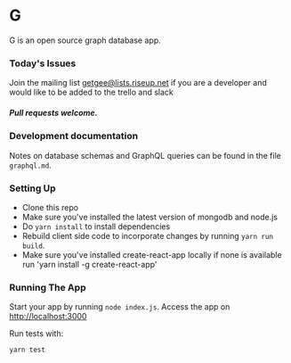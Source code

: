 # G

G is an open source graph database app.

### Today's Issues

Join the mailing list  getgee@lists.riseup.net if you are a developer and would like to be added to the trello and slack


##### Pull requests welcome.

### Development documentation

Notes on database schemas and GraphQL queries can be found in the file `graphql.md`.

### Setting Up

* Clone this repo
* Make sure you've installed the latest version of mongodb and node.js
* Do `yarn install` to install dependencies
* Rebuild client side code to incorporate changes by running `yarn run build`.
* Make sure you've installed create-react-app locally if none is available run 'yarn install -g create-react-app'


### Running The App

Start your app by running `node index.js`.
Access the app on <http://localhost:3000>

Run tests with:

```
yarn test
```
